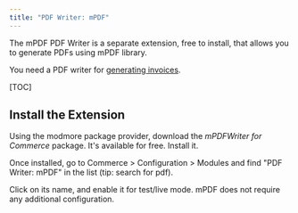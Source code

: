 ```yaml
---
title: "PDF Writer: mPDF"
---
```


The mPDF PDF Writer is a separate extension, free to install, that allows you to generate PDFs using mPDF library. 

You need a PDF writer for [generating invoices](../Invoices).

[TOC]

## Install the Extension

Using the modmore package provider, download the _mPDFWriter for Commerce_ package. It's available for free. Install it.

Once installed, go to Commerce > Configuration > Modules and find "PDF Writer: mPDF" in the list (tip: search for pdf).

Click on its name, and enable it for test/live mode. mPDF does not require any additional configuration.

